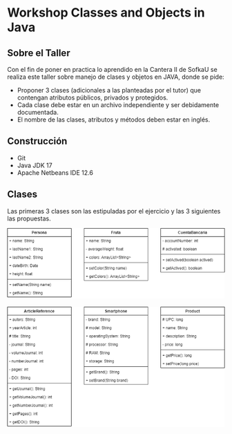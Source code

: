 # Workshop Classes and Objects in Java

## Sobre el Taller
Con el fin de poner en practica lo aprendido en la Cantera II de SofkaU se realiza este taller sobre manejo de clases y objetos en JAVA, donde se pide:
- Proponer 3 clases (adicionales a las planteadas por el tutor) que contengan atributos públicos, privados y protegidos.
- Cada clase debe estar en un archivo independiente y ser debidamente documentada.
- El nombre de las clases, atributos y métodos deben estar en inglés.

## Construcción
- Git
- Java JDK 17 
- Apache Netbeans IDE 12.6

## Clases
Las primeras 3 clases son las estipuladas por el ejercicio y las 3 siguientes las propuestas.

![alt text](https://github.com/Lcastro98/Workshop-Classes-and-Objects-in-Java/blob/main/ClassesTutor.png?raw=true)
<br />
<br />
![alt text](https://github.com/Lcastro98/Workshop-Classes-and-Objects-in-Java/blob/main/MyClasses.png?raw=true)
